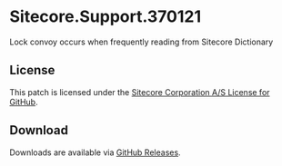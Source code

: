 # Sitecore.Support.370121
Lock convoy occurs when frequently reading from Sitecore Dictionary

## License  
This patch is licensed under the [Sitecore Corporation A/S License for GitHub](https://github.com/sitecoresupport/Sitecore.Support.370121/blob/master/LICENSE).  

## Download  
Downloads are available via [GitHub Releases](https://github.com/sitecoresupport/Sitecore.Support.370121/releases).  

